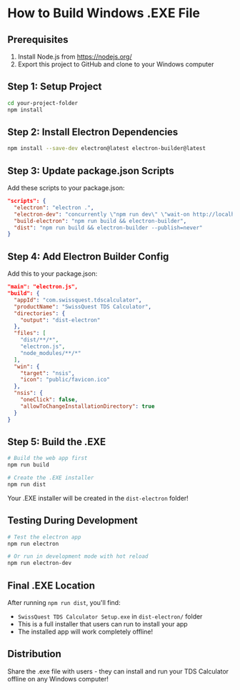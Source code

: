 # How to Build Windows .EXE File

## Prerequisites
1. Install Node.js from https://nodejs.org/
2. Export this project to GitHub and clone to your Windows computer

## Step 1: Setup Project
```bash
cd your-project-folder
npm install
```

## Step 2: Install Electron Dependencies
```bash
npm install --save-dev electron@latest electron-builder@latest
```

## Step 3: Update package.json Scripts
Add these scripts to your package.json:
```json
"scripts": {
  "electron": "electron .",
  "electron-dev": "concurrently \"npm run dev\" \"wait-on http://localhost:5173 && electron .\"",
  "build-electron": "npm run build && electron-builder",
  "dist": "npm run build && electron-builder --publish=never"
}
```

## Step 4: Add Electron Builder Config
Add this to your package.json:
```json
"main": "electron.js",
"build": {
  "appId": "com.swissquest.tdscalculator",
  "productName": "SwissQuest TDS Calculator",
  "directories": {
    "output": "dist-electron"
  },
  "files": [
    "dist/**/*",
    "electron.js",
    "node_modules/**/*"
  ],
  "win": {
    "target": "nsis",
    "icon": "public/favicon.ico"
  },
  "nsis": {
    "oneClick": false,
    "allowToChangeInstallationDirectory": true
  }
}
```

## Step 5: Build the .EXE
```bash
# Build the web app first
npm run build

# Create the .EXE installer
npm run dist
```

Your .EXE installer will be created in the `dist-electron` folder!

## Testing During Development
```bash
# Test the electron app
npm run electron

# Or run in development mode with hot reload
npm run electron-dev
```

## Final .EXE Location
After running `npm run dist`, you'll find:
- `SwissQuest TDS Calculator Setup.exe` in `dist-electron/` folder
- This is a full installer that users can run to install your app
- The installed app will work completely offline!

## Distribution
Share the .exe file with users - they can install and run your TDS Calculator offline on any Windows computer!